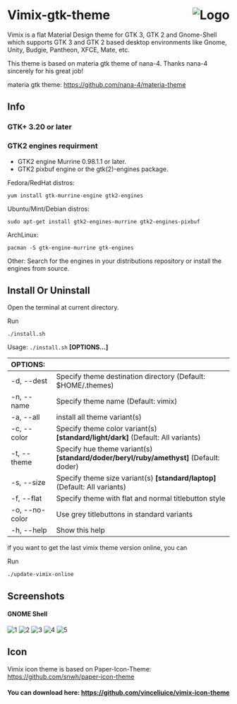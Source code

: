 <img src="https://github.com/vinceliuice/vimix-gtk-themes/blob/images/vimix-logo.svg" alt="Logo" align="right" /> Vimix-gtk-theme
======

Vimix is a flat Material Design theme for GTK 3, GTK 2 and Gnome-Shell which supports GTK 3 and GTK 2 based desktop environments like Gnome, Unity, Budgie, Pantheon, XFCE, Mate, etc.

This theme is based on materia gtk theme of nana-4. Thanks nana-4 sincerely for his great job!

materia gtk theme: https://github.com/nana-4/materia-theme

## Info

### GTK+ 3.20 or later

### GTK2 engines requirment

- GTK2 engine Murrine 0.98.1.1 or later.
- GTK2 pixbuf engine or the gtk(2)-engines package.

Fedora/RedHat distros:

    yum install gtk-murrine-engine gtk2-engines

Ubuntu/Mint/Debian distros:

    sudo apt-get install gtk2-engines-murrine gtk2-engines-pixbuf

ArchLinux:

    pacman -S gtk-engine-murrine gtk-engines

Other:
Search for the engines in your distributions repository or install the engines from source.

## Install Or Uninstall

Open the terminal at current directory.

Run

    ./install.sh

Usage:  `./install.sh`  **[OPTIONS...]**

|  OPTIONS:      | |
|:---------------|:-------------|
| -d, --dest     | Specify theme destination directory (Default: $HOME/.themes) |
| -n, --name     | Specify theme name (Default: vimix) |
| -a, --all      | install all theme variant(s) |
| -c, --color    | Specify theme color variant(s) **[standard/light/dark]** (Default: All variants) |
| -t, --theme    | Specify hue theme variant(s) **[standard/doder/beryl/ruby/amethyst]** (Default: doder) |
| -s, --size     | Specify theme size variant(s) **[standard/laptop]** (Default: All variants) |
| -f, --flat     | Specify theme with flat and normal titlebutton style |
| -o, --no-color | Use grey titlebuttons in standard variants |
| -h, --help     | Show this help |

if you want to get the last vimix theme version online, you can

Run

    ./update-vimix-online

## Screenshots

#### GNOME Shell
![1](https://i.imgur.com/xhmv9VZ.png)
![2](https://i.imgur.com/jOTgUQS.png)
![3](https://i.imgur.com/JHxwUSu.png)
![4](https://i.imgur.com/YFRJf9B.png)
![5](https://i.imgur.com/yAGGnQU.png)

## Icon 
Vimix icon theme is based on Paper-Icon-Theme: https://github.com/snwh/paper-icon-theme

#### You can download here: https://github.com/vinceliuice/vimix-icon-theme
